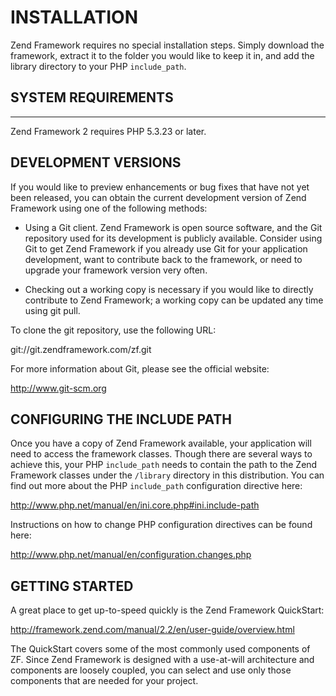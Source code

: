 # INSTALLATION

Zend Framework requires no special installation steps. Simply download
the framework, extract it to the folder you would like to keep it in,
and add the library directory to your PHP `include_path`.


## SYSTEM REQUIREMENTS
-------------------

Zend Framework 2 requires PHP 5.3.23 or later.

## DEVELOPMENT VERSIONS

If you would like to preview enhancements or bug fixes that have not yet
been released, you can obtain the current development version of Zend
Framework using one of the following methods:

 -  Using a Git client. Zend Framework is open source software, and the
    Git repository used for its development is publicly available.
    Consider using Git to get Zend Framework if you already use Git for
    your application development, want to contribute back to the
    framework, or need to upgrade your framework version very often.

 -  Checking out a working copy is necessary if you would like to directly
    contribute to Zend Framework; a working copy can be updated any time
    using git pull.

To clone the git repository, use the following URL:

git://git.zendframework.com/zf.git

For more information about Git, please see the official website:

http://www.git-scm.org

## CONFIGURING THE INCLUDE PATH

Once you have a copy of Zend Framework available, your application will
need to access the framework classes. Though there are several ways to
achieve this, your PHP `include_path` needs to contain the path to the
Zend Framework classes under the `/library` directory in this
distribution. You can find out more about the PHP `include_path`
configuration directive here:

http://www.php.net/manual/en/ini.core.php#ini.include-path

Instructions on how to change PHP configuration directives can be found
here:

http://www.php.net/manual/en/configuration.changes.php

## GETTING STARTED

A great place to get up-to-speed quickly is the Zend Framework
QuickStart:

http://framework.zend.com/manual/2.2/en/user-guide/overview.html

The QuickStart covers some of the most commonly used components of ZF.
Since Zend Framework is designed with a use-at-will architecture and
components are loosely coupled, you can select and use only those
components that are needed for your project.
